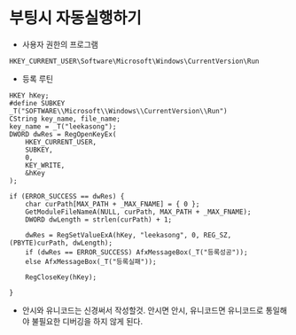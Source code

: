# 부팅시 자동실행하기

* 사용자 권한의 프로그램  

```
HKEY_CURRENT_USER\Software\Microsoft\Windows\CurrentVersion\Run
```

* 등록 루틴  

```
HKEY hKey;
#define SUBKEY	_T("SOFTWARE\\Microsoft\\Windows\\CurrentVersion\\Run")
CString key_name, file_name;
key_name = _T("leekasong");
DWORD dwRes = RegOpenKeyEx(
    HKEY_CURRENT_USER,
    SUBKEY,
    0,
    KEY_WRITE,
    &hKey
);

if (ERROR_SUCCESS == dwRes) {
    char curPath[MAX_PATH + _MAX_FNAME] = { 0 };
    GetModuleFileNameA(NULL, curPath, MAX_PATH + _MAX_FNAME);
    DWORD dwLength = strlen(curPath) + 1;

    dwRes = RegSetValueExA(hKey, "leekasong", 0, REG_SZ, (PBYTE)curPath, dwLength);
    if (dwRes == ERROR_SUCCESS) AfxMessageBox(_T("등록성공"));
    else AfxMessageBox(_T("등록실패"));

    RegCloseKey(hKey);

}
```
* 안시와 유니코드는 신경써서 작성할것. 안시면 안시, 유니코드면 유니코드로 통일해야 불필요한 디버깅을 하지 않게 된다.
